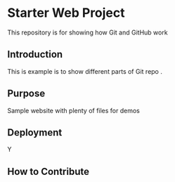 # Starter Web Project

This repository is for showing how Git and GitHub work

## Introduction


This is example is to show different parts of Git repo .
## Purpose

Sample website with plenty of files for demos

## Deployment

Y

## How to Contribute
